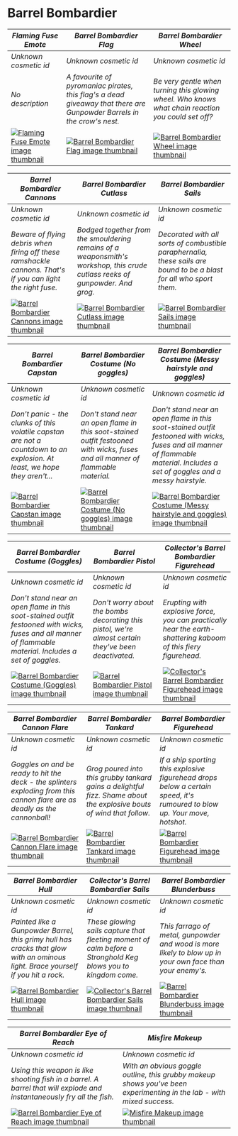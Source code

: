 # Barrel Bombardier

| *Flaming Fuse Emote* | *Barrel Bombardier Flag* | *Barrel Bombardier Wheel* |
| -------------------- | ------------------------ | ------------------------- |
| *Unknown cosmetic id* | *Unknown cosmetic id* | *Unknown cosmetic id* |
| *No description* | *A favourite of pyromaniac pirates, this flag's a dead giveaway that there are Gunpowder Barrels in the crow's nest.* | *Be very gentle when turning this glowing wheel. Who knows what chain reaction you could set off?* |
| [![*Flaming Fuse Emote* image thumbnail](https://cdn.merciasquill.com/images/67035fed8ad30bf0035179c4)](https://seaofthieves.wiki.gg/wiki/Flaming_Fuse_Emote) | [![*Barrel Bombardier Flag* image thumbnail](https://cdn.merciasquill.com/images/67035fed8ad30bf0035179c4)](https://seaofthieves.wiki.gg/wiki/Barrel_Bombardier_Flag) | [![*Barrel Bombardier Wheel* image thumbnail](https://cdn.merciasquill.com/images/67035fed8ad30bf0035179c4)](https://seaofthieves.wiki.gg/wiki/Barrel_Bombardier_Wheel) |

| *Barrel Bombardier Cannons* | *Barrel Bombardier Cutlass* | *Barrel Bombardier Sails* |
| --------------------------- | --------------------------- | ------------------------- |
| *Unknown cosmetic id* | *Unknown cosmetic id* | *Unknown cosmetic id* |
| *Beware of flying debris when firing off these ramshackle cannons. That's if you can light the right fuse.* | *Bodged together from the smouldering remains of a weaponsmith's workshop, this crude cutlass reeks of gunpowder. And grog.* | *Decorated with all sorts of combustible paraphernalia, these sails are bound to be a blast for all who sport them.* |
| [![*Barrel Bombardier Cannons* image thumbnail](https://cdn.merciasquill.com/images/67035fed8ad30bf0035179c4)](https://seaofthieves.wiki.gg/wiki/Barrel_Bombardier_Cannons) | [![*Barrel Bombardier Cutlass* image thumbnail](https://cdn.merciasquill.com/images/67035fed8ad30bf0035179c4)](https://seaofthieves.wiki.gg/wiki/Barrel_Bombardier_Cutlass) | [![*Barrel Bombardier Sails* image thumbnail](https://cdn.merciasquill.com/images/67035fed8ad30bf0035179c4)](https://seaofthieves.wiki.gg/wiki/Barrel_Bombardier_Sails) |

| *Barrel Bombardier Capstan* | *Barrel Bombardier Costume (No goggles)* | *Barrel Bombardier Costume (Messy hairstyle and goggles)* |
| --------------------------- | ---------------------------------------- | --------------------------------------------------------- |
| *Unknown cosmetic id* | *Unknown cosmetic id* | *Unknown cosmetic id* |
| *Don't panic - the clunks of this volatile capstan are not a countdown to an explosion. At least, we hope they aren't...* | *Don't stand near an open flame in this soot-stained outfit festooned with wicks, fuses and all manner of flammable material.* | *Don't stand near an open flame in this soot-stained outfit festooned with wicks, fuses and all manner of flammable material. Includes a set of goggles and a messy hairstyle.* |
| [![*Barrel Bombardier Capstan* image thumbnail](https://cdn.merciasquill.com/images/67035fed8ad30bf0035179c4)](https://seaofthieves.wiki.gg/wiki/Barrel_Bombardier_Capstan) | [![*Barrel Bombardier Costume (No goggles)* image thumbnail](https://cdn.merciasquill.com/images/67035fed8ad30bf0035179c4)](https://seaofthieves.wiki.gg/wiki/Barrel_Bombardier_Costume_(No_goggles)) | [![*Barrel Bombardier Costume (Messy hairstyle and goggles)* image thumbnail](https://cdn.merciasquill.com/images/67035fed8ad30bf0035179c4)](https://seaofthieves.wiki.gg/wiki/Barrel_Bombardier_Costume_(Messy_hairstyle_and_goggles)) |

| *Barrel Bombardier Costume (Goggles)* | *Barrel Bombardier Pistol* | *Collector's Barrel Bombardier Figurehead* |
| ------------------------------------- | -------------------------- | ------------------------------------------ |
| *Unknown cosmetic id* | *Unknown cosmetic id* | *Unknown cosmetic id* |
| *Don't stand near an open flame in this soot-stained outfit festooned with wicks, fuses and all manner of flammable material. Includes a set of goggles.* | *Don't worry about the bombs decorating this pistol, we're almost certain they've been deactivated.* | *Erupting with explosive force, you can practically hear the earth-shattering kaboom of this fiery figurehead.* |
| [![*Barrel Bombardier Costume (Goggles)* image thumbnail](https://cdn.merciasquill.com/images/67035fed8ad30bf0035179c4)](https://seaofthieves.wiki.gg/wiki/Barrel_Bombardier_Costume_(Goggles)) | [![*Barrel Bombardier Pistol* image thumbnail](https://cdn.merciasquill.com/images/67035fed8ad30bf0035179c4)](https://seaofthieves.wiki.gg/wiki/Barrel_Bombardier_Pistol) | [![*Collector's Barrel Bombardier Figurehead* image thumbnail](https://cdn.merciasquill.com/images/67035fed8ad30bf0035179c4)](https://seaofthieves.wiki.gg/wiki/Collector's_Barrel_Bombardier_Figurehead) |

| *Barrel Bombardier Cannon Flare* | *Barrel Bombardier Tankard* | *Barrel Bombardier Figurehead* |
| -------------------------------- | --------------------------- | ------------------------------ |
| *Unknown cosmetic id* | *Unknown cosmetic id* | *Unknown cosmetic id* |
| *Goggles on and be ready to hit the deck - the splinters exploding from this cannon flare are as deadly as the cannonball!* | *Grog poured into this grubby tankard gains a delightful fizz. Shame about the explosive bouts of wind that follow.* | *If a ship sporting this explosive figurehead drops below a certain speed, it's rumoured to blow up. Your move, hotshot.* |
| [![*Barrel Bombardier Cannon Flare* image thumbnail](https://cdn.merciasquill.com/images/67035fed8ad30bf0035179c4)](https://seaofthieves.wiki.gg/wiki/Barrel_Bombardier_Cannon_Flare) | [![*Barrel Bombardier Tankard* image thumbnail](https://cdn.merciasquill.com/images/67035fed8ad30bf0035179c4)](https://seaofthieves.wiki.gg/wiki/Barrel_Bombardier_Tankard) | [![*Barrel Bombardier Figurehead* image thumbnail](https://cdn.merciasquill.com/images/67035fed8ad30bf0035179c4)](https://seaofthieves.wiki.gg/wiki/Barrel_Bombardier_Figurehead) |

| *Barrel Bombardier Hull* | *Collector's Barrel Bombardier Sails* | *Barrel Bombardier Blunderbuss* |
| ------------------------ | ------------------------------------- | ------------------------------- |
| *Unknown cosmetic id* | *Unknown cosmetic id* | *Unknown cosmetic id* |
| *Painted like a Gunpowder Barrel, this grimy hull has cracks that glow with an ominous light. Brace yourself if you hit a rock.* | *These glowing sails capture that fleeting moment of calm before a Stronghold Keg blows you to kingdom come.* | *This farrago of metal, gunpowder and wood is more likely to blow up in your own face than your enemy's.* |
| [![*Barrel Bombardier Hull* image thumbnail](https://cdn.merciasquill.com/images/67035fed8ad30bf0035179c4)](https://seaofthieves.wiki.gg/wiki/Barrel_Bombardier_Hull) | [![*Collector's Barrel Bombardier Sails* image thumbnail](https://cdn.merciasquill.com/images/67035fed8ad30bf0035179c4)](https://seaofthieves.wiki.gg/wiki/Collector's_Barrel_Bombardier_Sails) | [![*Barrel Bombardier Blunderbuss* image thumbnail](https://cdn.merciasquill.com/images/67035fed8ad30bf0035179c4)](https://seaofthieves.wiki.gg/wiki/Barrel_Bombardier_Blunderbuss) |

| *Barrel Bombardier Eye of Reach* | *Misfire Makeup* |
| -------------------------------- | ---------------- |
| *Unknown cosmetic id* | *Unknown cosmetic id* |
| *Using this weapon is like shooting fish in a barrel. A barrel that will explode and instantaneously fry all the fish.* | *With an obvious goggle outline, this grubby makeup shows you've been experimenting in the lab - with mixed success.* |
| [![*Barrel Bombardier Eye of Reach* image thumbnail](https://cdn.merciasquill.com/images/67035fed8ad30bf0035179c4)](https://seaofthieves.wiki.gg/wiki/Barrel_Bombardier_Eye_of_Reach) | [![*Misfire Makeup* image thumbnail](https://cdn.merciasquill.com/images/67035fed8ad30bf0035179c4)](https://seaofthieves.wiki.gg/wiki/Misfire_Makeup) |
